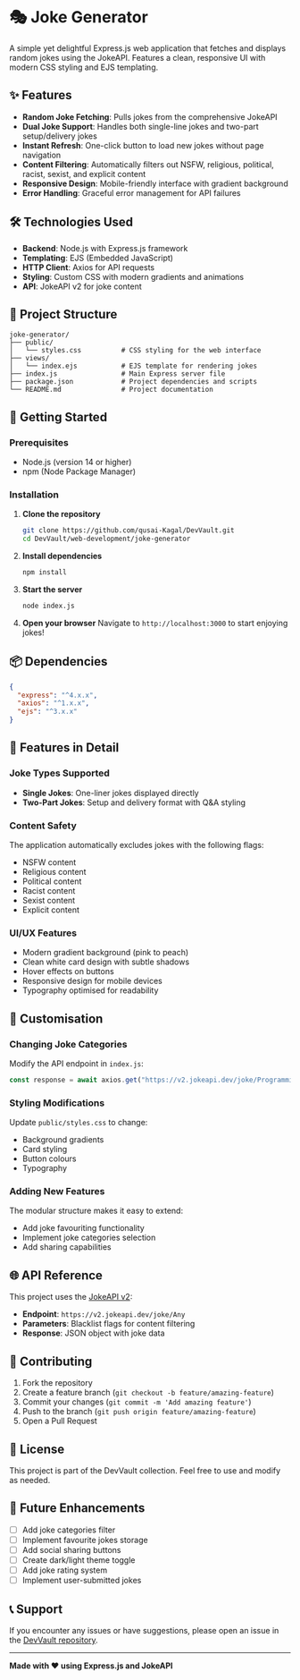 # 🎭 Joke Generator

A simple yet delightful Express.js web application that fetches and displays random jokes using the JokeAPI. Features a clean, responsive UI with modern CSS styling and EJS templating.

## ✨ Features

- **Random Joke Fetching**: Pulls jokes from the comprehensive JokeAPI
- **Dual Joke Support**: Handles both single-line jokes and two-part setup/delivery jokes
- **Instant Refresh**: One-click button to load new jokes without page navigation
- **Content Filtering**: Automatically filters out NSFW, religious, political, racist, sexist, and explicit content
- **Responsive Design**: Mobile-friendly interface with gradient background
- **Error Handling**: Graceful error management for API failures

## 🛠️ Technologies Used

- **Backend**: Node.js with Express.js framework
- **Templating**: EJS (Embedded JavaScript)
- **HTTP Client**: Axios for API requests
- **Styling**: Custom CSS with modern gradients and animations
- **API**: JokeAPI v2 for joke content

## 📂 Project Structure

```
joke-generator/
├── public/
│   └── styles.css          # CSS styling for the web interface
├── views/
│   └── index.ejs           # EJS template for rendering jokes
├── index.js                # Main Express server file
├── package.json            # Project dependencies and scripts
└── README.md               # Project documentation
```

## 🚀 Getting Started

### Prerequisites

- Node.js (version 14 or higher)
- npm (Node Package Manager)

### Installation

1. **Clone the repository**
   ```bash
   git clone https://github.com/qusai-Kagal/DevVault.git
   cd DevVault/web-development/joke-generator
   ```

2. **Install dependencies**
   ```bash
   npm install
   ```

3. **Start the server**
   ```bash
   node index.js
   ```

4. **Open your browser**
   Navigate to `http://localhost:3000` to start enjoying jokes!

## 📦 Dependencies

```json
{
  "express": "^4.x.x",
  "axios": "^1.x.x",
  "ejs": "^3.x.x"
}
```

## 🎨 Features in Detail

### Joke Types Supported
- **Single Jokes**: One-liner jokes displayed directly
- **Two-Part Jokes**: Setup and delivery format with Q&A styling

### Content Safety
The application automatically excludes jokes with the following flags:
- NSFW content
- Religious content
- Political content
- Racist content
- Sexist content
- Explicit content

### UI/UX Features
- Modern gradient background (pink to peach)
- Clean white card design with subtle shadows
- Hover effects on buttons
- Responsive design for mobile devices
- Typography optimised for readability

## 🔧 Customisation

### Changing Joke Categories
Modify the API endpoint in `index.js`:
```javascript
const response = await axios.get("https://v2.jokeapi.dev/joke/Programming,Dark?blacklistFlags=nsfw");
```

### Styling Modifications
Update `public/styles.css` to change:
- Background gradients
- Card styling
- Button colours
- Typography

### Adding New Features
The modular structure makes it easy to extend:
- Add joke favouriting functionality
- Implement joke categories selection
- Add sharing capabilities

## 🌐 API Reference

This project uses the [JokeAPI v2](https://jokeapi.dev/):
- **Endpoint**: `https://v2.jokeapi.dev/joke/Any`
- **Parameters**: Blacklist flags for content filtering
- **Response**: JSON object with joke data

## 🤝 Contributing

1. Fork the repository
2. Create a feature branch (`git checkout -b feature/amazing-feature`)
3. Commit your changes (`git commit -m 'Add amazing feature'`)
4. Push to the branch (`git push origin feature/amazing-feature`)
5. Open a Pull Request

## 📝 License

This project is part of the DevVault collection. Feel free to use and modify as needed.

## 🎯 Future Enhancements

- [ ] Add joke categories filter
- [ ] Implement favourite jokes storage
- [ ] Add social sharing buttons
- [ ] Create dark/light theme toggle
- [ ] Add joke rating system
- [ ] Implement user-submitted jokes

## 📞 Support

If you encounter any issues or have suggestions, please open an issue in the [DevVault repository](https://github.com/qusai-Kagal/DevVault/issues).

---

**Made with ❤️ using Express.js and JokeAPI**
